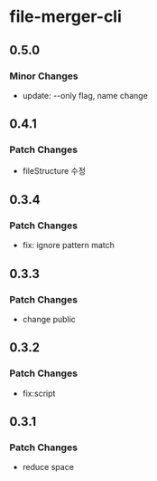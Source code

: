 # file-merger-cli

## 0.5.0

### Minor Changes

- update: --only flag, name change

## 0.4.1

### Patch Changes

- fileStructure 수정

## 0.3.4

### Patch Changes

- fix: ignore pattern match

## 0.3.3

### Patch Changes

- change public

## 0.3.2

### Patch Changes

- fix:script

## 0.3.1

### Patch Changes

- reduce space
